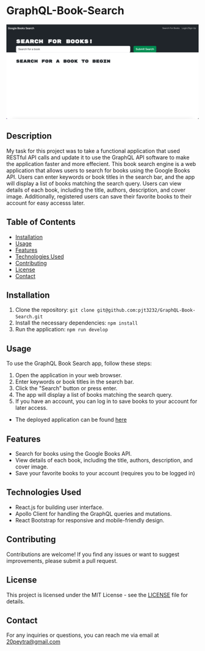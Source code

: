 # GraphQL-Book-Search

![Screenshot](./client/public/images/GraphQL-Book-Search-Screenshot.png)

## Description
My task for this project was to take a functional application that used RESTful API calls and update it to use the GraphQL API software to make the application faster and more effecient. This book search engine is a web application that allows users to search for books using the Google Books API. Users can enter keywords or book titles in the search bar, and the app will display a list of books matching the search query. Users can view details of each book, including the title, authors, description, and cover image. Additionally, registered users can save their favorite books to their account for easy accesss later. 

## Table of Contents
- [Installation](#installation)
- [Usage](#usage)
- [Features](#features)
- [Technologies Used](#technologies-used)
- [Contributing](#contributing)
- [License](#license)
- [Contact](#contact)

## Installation
1. Clone the repository: `git clone git@github.com:pjt3232/GraphQL-Book-Search.git`
2. Install the necessary dependencies: `npm install`
3. Run the application: `npm run develop`

## Usage
To use the GraphQL Book Search app, follow these steps:
1. Open the application in your web browser.
2. Enter keywords or book titles in the search bar.
3. Click the "Search" button or press enter.
4. The app will display a list of books matching the search query.
5. If you have an account, you can log in to save books to your account for later access.

- The deployed application can be found [here]()

## Features
- Search for books using the Google Books API.
- View details of each book, including the title, authors, description, and cover image.
- Save your favorite books to your account (requires you to be logged in)

## Technologies Used
- React.js for building user interface.
- Apollo Client for handling the GraphQL queries and mutations.
- React Bootstrap for responsive and mobile-friendly design.

## Contributing
Contributions are welcome! If you find any issues or want to suggest improvements, please submit a pull request.

## License
This project is licensed under the MIT License - see the [LICENSE](LICENSE) file for details.

## Contact
For any inquiries or questions, you can reach me via email at 20peytra@gmail.com

